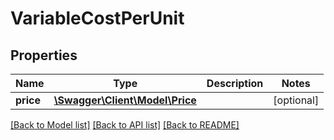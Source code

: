 # VariableCostPerUnit

## Properties
Name | Type | Description | Notes
------------ | ------------- | ------------- | -------------
**price** | [**\Swagger\Client\Model\Price**](Price.md) |  | [optional] 

[[Back to Model list]](../README.md#documentation-for-models) [[Back to API list]](../README.md#documentation-for-api-endpoints) [[Back to README]](../README.md)


